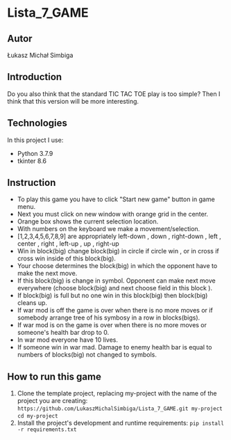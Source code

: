 # Lista_7_GAME
## Autor
Łukasz Michał Simbiga
## Introduction
Do you also think that the standard TIC TAC TOE play is too simple?
Then I think that this version will be more interesting.
## Technologies
In this project I use:
* Python 3.7.9
* tkinter 8.6
## Instruction
* To play this game you have to click "Start new game" button in game menu. 
* Next you must click on new window with orange grid in the center.
* Orange box shows the current selection location.
* With numbers on the keyboard we make a movement/selection.
* [1,2,3,4,5,6,7,8,9] are appropriately left-down , down , right-down , left , center , right , left-up , up , right-up
* Win in block(big) change block(big) in circle if circle win , or in cross if cross win inside of this block(big).
* Your choose determines the block(big) in which the opponent have to make the next move.
* If this block(big) is change in symbol. Opponent can make next move everywhere (choose block(big) and next choose field in this block ).
* If block(big) is full but no one win in this block(big) then block(big) cleans up.
* If war mod is off the game is over when there is no more moves or if somebody arrange tree of his symbosy in a row in blocks(bigs).
* If war mod is on the game is over when there is no more moves or someone's health bar drop to 0.
* In war mod everyone have 10 lives.
* If someone win in war mad. Damage to enemy health bar is equal to numbers of blocks(big) not changed to symbols.
## How to run this game
1. Clone the template project, replacing my-project with the name of the project you are creating: 
`https://github.com/LukaszMichalSimbiga/Lista_7_GAME.git my-project`
`cd my-project `
2. Install the project's development and runtime requirements:
`pip install -r requirements.txt`
